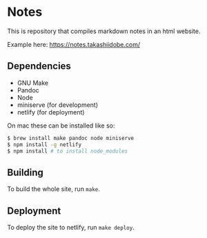 # Notes

This is repository that compiles markdown notes in an html website.

Example here: <https://notes.takashiidobe.com/>

## Dependencies

- GNU Make
- Pandoc
- Node
- miniserve (for development)
- netlify (for deployment)

On mac these can be installed like so:

```sh
$ brew install make pandoc node miniserve
$ npm install -g netlify
$ npm install # to install node_modules
```

## Building

To build the whole site, run `make`.

## Deployment

To deploy the site to netlify, run `make deploy`.
